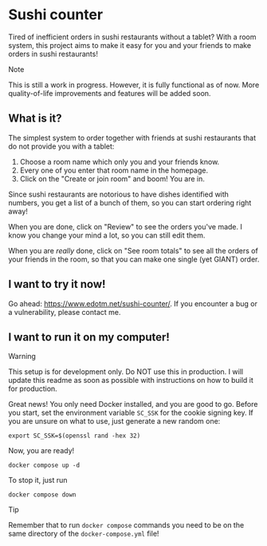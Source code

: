 # Sushi counter

Tired of inefficient orders in sushi restaurants without a tablet? With a room system, this project aims to make it easy for you and your friends to make orders in sushi restaurants!

> [!NOTE]
> This is still a work in progress. However, it is fully functional as of now. More quality-of-life improvements and features will be added soon.

## What is it?

The simplest system to order together with friends at sushi restaurants that do not provide you with a tablet:

1. Choose a room name which only you and your friends know. 
2. Every one of you enter that room name in the homepage.
3. Click on the "Create or join room" and boom! You are in.

Since sushi restaurants are notorious to have dishes identified with numbers, you get a list of a bunch of them, so you can start ordering right away!

When you are done, click on "Review" to see the orders you've made. I know you change your mind a lot, so you can still edit them.

When you are *really* done, click on "See room totals" to see all the orders of your friends in the room, so that you can make one single (yet GIANT) order.

## I want to try it now!

Go ahead: https://www.edotm.net/sushi-counter/. If you encounter a bug or a vulnerability, please contact me.


## I want to run it on my computer!

> [!WARNING]
> This setup is for development only. Do NOT use this in production. I will update this readme as soon as possible with instructions on how to build it for production.

Great news! You only need Docker installed, and you are good to go. Before you start, set the environment variable `SC_SSK` for the cookie signing key. If you are unsure on what to use, just generate a new random one:
```Shell
export SC_SSK=$(openssl rand -hex 32)
```
Now, you are ready!
```Shell
docker compose up -d
```
To stop it, just run
```Shell
docker compose down
```
> [!TIP]
> Remember that to run `docker compose` commands you need to be on the same directory of the `docker-compose.yml` file!
